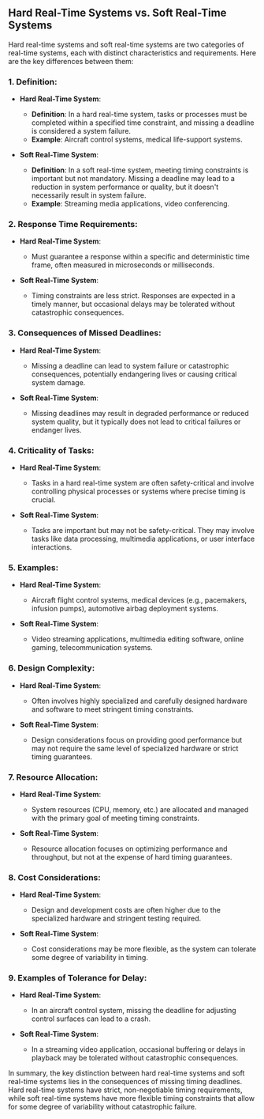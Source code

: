 ## Hard Real-Time Systems vs. Soft Real-Time Systems

Hard real-time systems and soft real-time systems are two categories of real-time systems, each with distinct characteristics and requirements. Here are the key differences between them:

### 1. **Definition**:

- **Hard Real-Time System**:
  - **Definition**: In a hard real-time system, tasks or processes must be completed within a specified time constraint, and missing a deadline is considered a system failure.
  - **Example**: Aircraft control systems, medical life-support systems.

- **Soft Real-Time System**:
  - **Definition**: In a soft real-time system, meeting timing constraints is important but not mandatory. Missing a deadline may lead to a reduction in system performance or quality, but it doesn't necessarily result in system failure.
  - **Example**: Streaming media applications, video conferencing.

### 2. **Response Time Requirements**:

- **Hard Real-Time System**:
  - Must guarantee a response within a specific and deterministic time frame, often measured in microseconds or milliseconds.

- **Soft Real-Time System**:
  - Timing constraints are less strict. Responses are expected in a timely manner, but occasional delays may be tolerated without catastrophic consequences.

### 3. **Consequences of Missed Deadlines**:

- **Hard Real-Time System**:
  - Missing a deadline can lead to system failure or catastrophic consequences, potentially endangering lives or causing critical system damage.

- **Soft Real-Time System**:
  - Missing deadlines may result in degraded performance or reduced system quality, but it typically does not lead to critical failures or endanger lives.

### 4. **Criticality of Tasks**:

- **Hard Real-Time System**:
  - Tasks in a hard real-time system are often safety-critical and involve controlling physical processes or systems where precise timing is crucial.

- **Soft Real-Time System**:
  - Tasks are important but may not be safety-critical. They may involve tasks like data processing, multimedia applications, or user interface interactions.

### 5. **Examples**:

- **Hard Real-Time System**:
  - Aircraft flight control systems, medical devices (e.g., pacemakers, infusion pumps), automotive airbag deployment systems.

- **Soft Real-Time System**:
  - Video streaming applications, multimedia editing software, online gaming, telecommunication systems.

### 6. **Design Complexity**:

- **Hard Real-Time System**:
  - Often involves highly specialized and carefully designed hardware and software to meet stringent timing constraints.

- **Soft Real-Time System**:
  - Design considerations focus on providing good performance but may not require the same level of specialized hardware or strict timing guarantees.

### 7. **Resource Allocation**:

- **Hard Real-Time System**:
  - System resources (CPU, memory, etc.) are allocated and managed with the primary goal of meeting timing constraints.

- **Soft Real-Time System**:
  - Resource allocation focuses on optimizing performance and throughput, but not at the expense of hard timing guarantees.

### 8. **Cost Considerations**:

- **Hard Real-Time System**:
  - Design and development costs are often higher due to the specialized hardware and stringent testing required.

- **Soft Real-Time System**:
  - Cost considerations may be more flexible, as the system can tolerate some degree of variability in timing.

### 9. **Examples of Tolerance for Delay**:

- **Hard Real-Time System**:
  - In an aircraft control system, missing the deadline for adjusting control surfaces can lead to a crash.

- **Soft Real-Time System**:
  - In a streaming video application, occasional buffering or delays in playback may be tolerated without catastrophic consequences.

In summary, the key distinction between hard real-time systems and soft real-time systems lies in the consequences of missing timing deadlines. Hard real-time systems have strict, non-negotiable timing requirements, while soft real-time systems have more flexible timing constraints that allow for some degree of variability without catastrophic failure.
